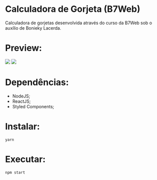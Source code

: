 # Calculadora de Gorjeta (B7Web)
Calculadora de gorjetas desenvolvida através do curso da B7Web sob o auxílio de Bonieky Lacerda.

# Preview:
<img src="https://media.discordapp.net/attachments/773453472158842900/824550644106264586/unknown.png" />
<img src="https://media.discordapp.net/attachments/773453472158842900/824550525160783892/unknown.png?width=420&height=473" />

# Dependências:
- NodeJS;
- ReactJS;
- Styled Components;

# Instalar:
```
yarn
```
# Executar:
```
npm start
```
